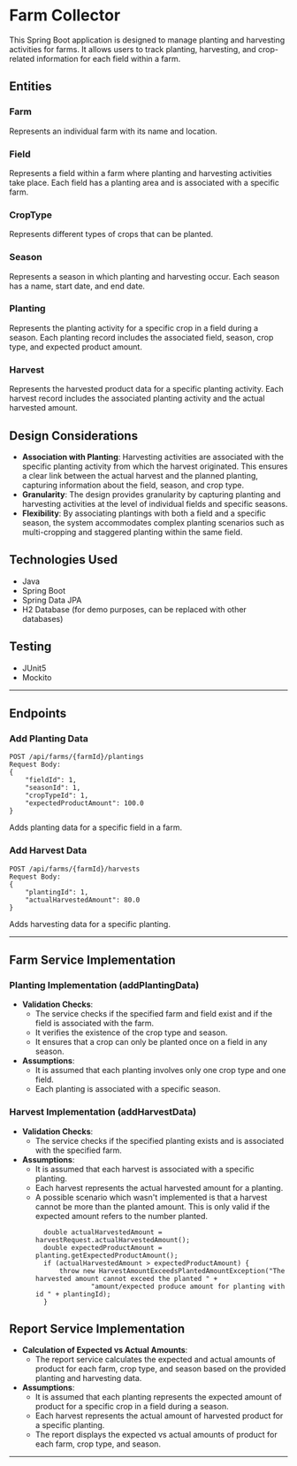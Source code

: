 # Farm Collector

This Spring Boot application is designed to manage planting and harvesting activities for farms. It allows users to track planting, harvesting, and crop-related information for each field within a farm.

## Entities

### Farm
Represents an individual farm with its name and location.

### Field
Represents a field within a farm where planting and harvesting activities take place. Each field has a planting area and is associated with a specific farm.

### CropType
Represents different types of crops that can be planted.

### Season
Represents a season in which planting and harvesting occur. Each season has a name, start date, and end date.

### Planting
Represents the planting activity for a specific crop in a field during a season. Each planting record includes the associated field, season, crop type, and expected product amount.

### Harvest
Represents the harvested product data for a specific planting activity. Each harvest record includes the associated planting activity and the actual harvested amount.

## Design Considerations

- **Association with Planting**: Harvesting activities are associated with the specific planting activity from which the harvest originated. This ensures a clear link between the actual harvest and the planned planting, capturing information about the field, season, and crop type.
- **Granularity**: The design provides granularity by capturing planting and harvesting activities at the level of individual fields and specific seasons.
- **Flexibility**: By associating plantings with both a field and a specific season, the system accommodates complex planting scenarios such as multi-cropping and staggered planting within the same field.

## Technologies Used
- Java
- Spring Boot
- Spring Data JPA
- H2 Database (for demo purposes, can be replaced with other databases)

## Testing
- JUnit5
- Mockito

---
## Endpoints
### Add Planting Data
```
POST /api/farms/{farmId}/plantings
Request Body:
{
    "fieldId": 1,
    "seasonId": 1,
    "cropTypeId": 1,
    "expectedProductAmount": 100.0
}
```
Adds planting data for a specific field in a farm.

### Add Harvest Data
```
POST /api/farms/{farmId}/harvests
Request Body:
{
    "plantingId": 1,
    "actualHarvestedAmount": 80.0
}
```
Adds harvesting data for a specific planting.

---
## Farm Service Implementation
### Planting Implementation (addPlantingData)

- **Validation Checks**:
    - The service checks if the specified farm and field exist and if the field is associated with the farm.
    - It verifies the existence of the crop type and season.
    - It ensures that a crop can only be planted once on a field in any season.
- **Assumptions**:
    - It is assumed that each planting involves only one crop type and one field.
    - Each planting is associated with a specific season.

### Harvest Implementation (addHarvestData)

- **Validation Checks**:
    - The service checks if the specified planting exists and is associated with the specified farm.
- **Assumptions**:
    - It is assumed that each harvest is associated with a specific planting.
    - Each harvest represents the actual harvested amount for a planting.
    - A possible scenario which wasn't implemented is that a harvest cannot be more than the planted amount. This is only valid if the expected amount refers to the number planted.
      ```
        double actualHarvestedAmount = harvestRequest.actualHarvestedAmount();
        double expectedProductAmount = planting.getExpectedProductAmount();
        if (actualHarvestedAmount > expectedProductAmount) {
            throw new HarvestAmountExceedsPlantedAmountException("The harvested amount cannot exceed the planted " +
                    "amount/expected produce amount for planting with id " + plantingId);
        }
      ```

## Report Service Implementation

- **Calculation of Expected vs Actual Amounts**:
  - The report service calculates the expected and actual amounts of product for each farm, crop type, and season based on the provided planting and harvesting data.
- **Assumptions**:
  - It is assumed that each planting represents the expected amount of product for a specific crop in a field during a season.
  - Each harvest represents the actual amount of harvested product for a specific planting.
  - The report displays the expected vs actual amounts of product for each farm, crop type, and season.

---